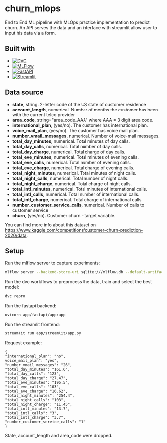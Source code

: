 churn_mlops
==============================

End to End ML pipeline with MLOps practice implementation to predict churn.
An API serves the data and an interface with streamlit allow user to input his data via a form.

## Built with

- [![DVC](https://img.shields.io/badge/DVC-Data%20Version%20Control-945DD6?logo=dvc)](https://dvc.org/)
- [![MLFlow](https://img.shields.io/badge/MLFlow-Model%20Registry-0193E1?style=blue&logo=MLFlow)](https://mlflow.org/)
- [![FastAPI](https://img.shields.io/badge/FastAPI-Backend-019486?style=green&logo=fastapi&logoColor=Green)](https://fastapi.tiangolo.com/)
- [![Streamlit](https://img.shields.io/badge/Streamlit-Frontend-FF4B4B?style=blue&logo=streamlit)](https://streamlit.io/)

## Data source
- **state**, string. 2-letter code of the US state of customer residence
- **account_length**, numerical. Number of months the customer has been with the current telco provider
- **area_code**, string="area_code_AAA" where AAA = 3 digit area code.
- **international_plan**, (yes/no). The customer has international plan.
- **voice_mail_plan**, (yes/no). The customer has voice mail plan.
- **number_vmail_messages**, numerical. Number of voice-mail messages.
- **total_day_minutes**, numerical. Total minutes of day calls.
- **total_day_calls**, numerical. Total number of day calls.
- **total_day_charge**, numerical. Total charge of day calls.
- **total_eve_minutes**, numerical. Total minutes of evening calls.
- **total_eve_calls**, numerical. Total number of evening calls.
- **total_eve_charge**, numerical. Total charge of evening calls.
- **total_night_minutes**, numerical. Total minutes of night calls.
- **total_night_calls**, numerical. Total number of night calls.
- **total_night_charge**, numerical. Total charge of night calls.
- **total_intl_minutes**, numerical. Total minutes of international calls.
- **total_intl_calls**, numerical. Total number of international calls.
- **total_intl_charge**, numerical. Total charge of international calls
- **number_customer_service_calls**, numerical. Number of calls to customer service
- **churn**, (yes/no). Customer churn - target variable.

You can find more info about this dataset on https://www.kaggle.com/competitions/customer-churn-prediction-2020/data.

## Setup

Run the mlflow server to capture experiments:
```bash
mlflow server --backend-store-uri sqlite:///mlflow.db --default-artifact-root ./artifacts --host 0.0.0.0 -p 1234
```

Run the dvc workflows to preprocess the data, train and select the best model:
```bash
dvc repro
```

Run the fastapi backend:
```bash
uvicorn app/fastapi/app:app
```

Run the streamlit frontend:
```bash
streamlit run app/streamlit/app.py
```

Request example:
```
{ 
"international_plan": "no", 
voice_mail_plan": "yes", 
"number_vmail_messages": "26", 
"total_day_minutes": "161.6", 
"total_day_calls": "123", 
"total_day_charge": "27.47", 
"total_eve_minutes": "195.5", 
"total_eve_calls": "103", 
"total_eve_charge": "16.62", 
"total_night_minutes": "254.4", 
"total_night_calls": "103", 
"total_night_charge": "11.45", 
"total_intl_minutes": "13.7", 
"total_intl_calls": "3", 
"total_intl_charge": "3.7", 
"number_customer_service_calls": "1"
}
```

State, account_length and area_code were dropped.